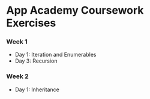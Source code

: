 # App Academy Coursework Exercises

### Week 1
- Day 1: Iteration and Enumerables
- Day 3: Recursion

### Week 2
- Day 1: Inheritance
